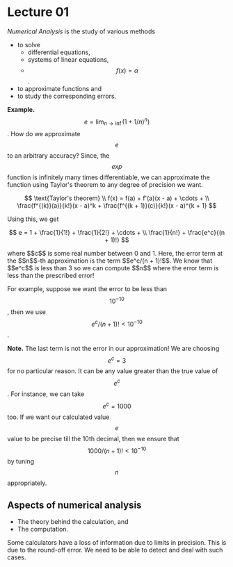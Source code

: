 # Lecture 01

*Numerical Analysis* is the study of various methods

- to solve
  - differential equations,
  - systems of linear equations,
  - $$f(x) = \alpha$$.
- to approximate functions and
- to study the corresponding errors.

**Example.** $$e = \lim_{n \to \inf} (1 + 1/n)^n)$$. How do we approximate $$e$$ to an arbitrary accuracy? Since, the $$exp$$ function is infinitely many times differentiable, we can approximate the function using Taylor's theorem to any degree of precision we want.

<div style='text-align: center;'>

$$
\text{Taylor's theorem} \\
f(x) = f(a) + f'(a)(x - a) + \cdots + \\
			\frac{f^{(k)}(a)}{k!}(x - a)^k + \frac{f^{(k + 1)}(c)}{k!}(x - a)^{k + 1}
$$
</div>Using this, we get

<div style='text-align: center;'>


$$
e = 1 + \frac{1}{1!} + \frac{1}{2!} + \cdots + \\
\frac{1}{n!} + \frac{e^c}{(n + 1)!}
$$
</div>where $$c$$ is some real number between 0 and 1. Here, the error term at the $$n$$-th approximation is the term $$e^c/(n + 1)!$$. We know that $$e^c$$ is less than 3 so we can compute $$n$$ where the error term is less than the prescribed error!

For example, suppose we want the error to be less than $$10^{-10}$$, then we use $$e^c/(n + 1)! < 10^{-10}$$.

**Note.** The last term is not the error in our approximation! We are choosing $$e^c  = 3$$ for no particular reason. It can be any value greater than the true value of $$e^c$$. For instance, we can take $$e^c = 1000$$ too. If we want our calculated value $$e$$ value to be precise till the 10th decimal, then we ensure that $$1000/(n + 1)! < 10^{-10}$$ by tuning $$n$$ appropriately.  

## Aspects of numerical analysis

- The theory behind the calculation, and
- The computation.

Some calculators have a loss of information due to limits in precision. This is due to the round-off error. We need to be able to detect and deal with such cases.

